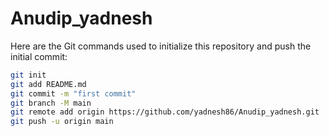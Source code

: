 # Anudip_yadnesh

Here are the Git commands used to initialize this repository and push the initial commit:

```bash
git init
git add README.md
git commit -m "first commit"
git branch -M main
git remote add origin https://github.com/yadnesh86/Anudip_yadnesh.git
git push -u origin main